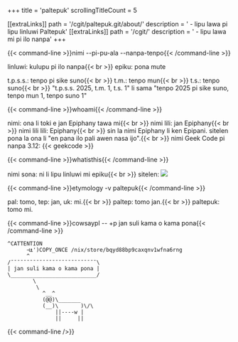 +++
title               = 'paltepuk'
scrollingTitleCount = 5

[[extraLinks]]
path        = '/cgit/paltepuk.git/about/'
description = ' - lipu lawa pi lipu linluwi Paltepuk'
[[extraLinks]]
path        = '/cgit/'
description = ' - lipu lawa mi pi ilo nanpa'
+++

{{< command-line  >}}nimi --pi-pu-ala --nanpa-tenpo{{< /command-line >}}

linluwi: kulupu pi ilo nanpa{{< br >}}
epiku: pona mute

t.p.s.s.: tenpo pi sike suno{{< br >}}
t.m.: tenpo mun{{< br >}}
t.s.: tenpo suno{{< br >}}
"t.p.s.s. 2025, t.m. 1, t.s. 1" li sama "tenpo 2025 pi sike suno, tenpo mun 1, tenpo suno 1"

{{< command-line  >}}whoami{{< /command-line >}}

nimi: ona li toki e jan Epiphany tawa mi{{< br >}}
nimi lili: jan Epiphany{{< br >}}
nimi lili lili: Epiphany{{< br >}}
sin la nimi Epiphany li ken Epipani. sitelen pona la ona li "en pana ilo pali awen nasa ijo".{{< br >}}
nimi Geek Code pi nanpa 3.12: {{< geekcode >}}

{{< command-line  >}}whatisthis{{< /command-line >}}

nimi sona: ni li lipu linluwi mi epiku{{< br >}}
sitelen: ![](/web-buttons/paltepuk.gif)

{{< command-line  >}}etymology -v paltepuk{{< /command-line >}}

pal: tomo, tep: jan, uk: mi.{{< br >}}
paltep: tomo jan.{{< br >}}
paltepuk: tomo mi.

{{< command-line  >}}cowsaypl -- +p jan suli kama o kama pona{{< /command-line >}}

```
^CATTENTION
      ⊣⍎')COPY_ONCE /nix/store/bqyd88bp9caxqnv1wfna6rng
      ^
/¯¯¯¯¯¯¯¯¯¯¯¯¯¯¯¯¯¯¯¯¯¯¯¯¯¯¯\
| jan suli kama o kama pona |
\___________________________/
        \
         \
           ^__^
           (@@)\_______
           (__)\       )\/\
               ||----w |
               ||     ||
```

{{< command-line />}}
